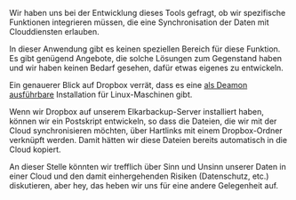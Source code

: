 Wir haben uns bei der Entwicklung dieses Tools gefragt, ob wir spezifische Funktionen integrieren müssen, die eine Synchronisation der Daten mit Clouddiensten erlauben.

In dieser Anwendung gibt es keinen speziellen Bereich für diese Funktion. Es gibt genügend Angebote, die solche Lösungen zum Gegenstand haben und wir haben keinen Bedarf gesehen, dafür etwas eigenes zu entwickeln.

Ein genauerer Blick auf Dropbox verrät, dass es eine [als Deamon ausführbare](https://www.dropbox.com/install-linux) Installation für Linux-Maschinen gibt.

Wenn wir Dropbox auf unserem Elkarbackup-Server installiert haben, können wir ein Postskript entwickeln, so dass die Dateien, die wir mit der Cloud synchronisieren möchten, über Hartlinks mit einem Dropbox-Ordner verknüpft werden. Damit hätten wir diese Dateien bereits automatisch in die Cloud kopiert.

An dieser Stelle könnten wir trefflich über Sinn und Unsinn unserer Daten in einer Cloud und den damit einhergehenden Risiken \(Datenschutz, etc.\) diskutieren, aber hey, das heben wir uns für eine andere Gelegenheit auf.
